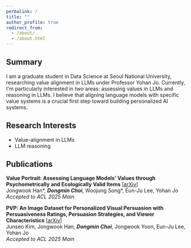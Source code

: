 ```yaml
---
permalink: /
title: ""
author_profile: true
redirect_from: 
  - /about/
  - /about.html
---
```


## Summary

I am a graduate student in Data Science at Seoul National University, researching value alignment in LLMs under Professor Yohan Jo. Currently, I'm particularly interested in two areas: assessing values in LLMs and reasoning in LLMs. I believe that aligning language models with specific value systems is a crucial first step toward building personalized AI systems.

## Research Interests

* Value-alignment in LLMs
* LLM reasoning

## Publications

**Value Portrait: Assessing Language Models' Values through Psychometrically and Ecologically Valid Items** [[arXiv](https://arxiv.org/)]  
Jongwook Han*, ***Dongmin Choi***, Woojung Song*, Eun-Ju Lee, Yohan Jo  
*Accepted to ACL 2025 Main*

**PVP: An Image Dataset for Personalized Visual Persuasion with Persuasiveness Ratings, Persuasion Strategies, and Viewer Characteristics** [[arXiv](https://arxiv.org/)]  
Junseo Kim, Jongwook Han, ***Dongmin Choi***, Jongwook Yoon, Eun-Ju Lee, Yohan Jo  
*Accepted to ACL 2025 Main*
